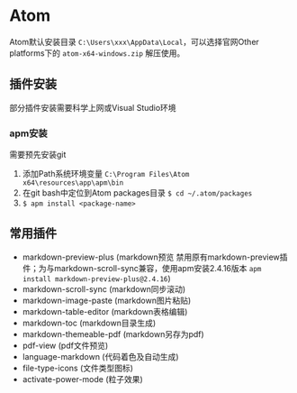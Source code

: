 

# Atom

Atom默认安装目录 `C:\Users\xxx\AppData\Local`，可以选择官网Other platforms下的 `atom-x64-windows.zip` 解压使用。

## 插件安装

部分插件安装需要科学上网或Visual Studio环境

###



### apm安装

需要预先安装git

1. 添加Path系统环境变量 `C:\Program Files\Atom x64\resources\app\apm\bin`
2. 在git bash中定位到Atom packages目录 `$ cd ~/.atom/packages`
3. `$ apm install <package-name>`

## 常用插件

* markdown-preview-plus (markdown预览 禁用原有markdown-preview插件；为与markdown-scroll-sync兼容，使用apm安装2.4.16版本 `apm install markdown-preview-plus@2.4.16`)
* markdown-scroll-sync (markdown同步滚动)
* markdown-image-paste (markdown图片粘贴)
* markdown-table-editor (markdown表格编辑)
* markdown-toc (markdown目录生成)
* markdown-themeable-pdf (markdown另存为pdf)
* pdf-view (pdf文件预览)
* language-markdown (代码着色及自动生成)
* file-type-icons (文件类型图标)
* activate-power-mode (粒子效果)
